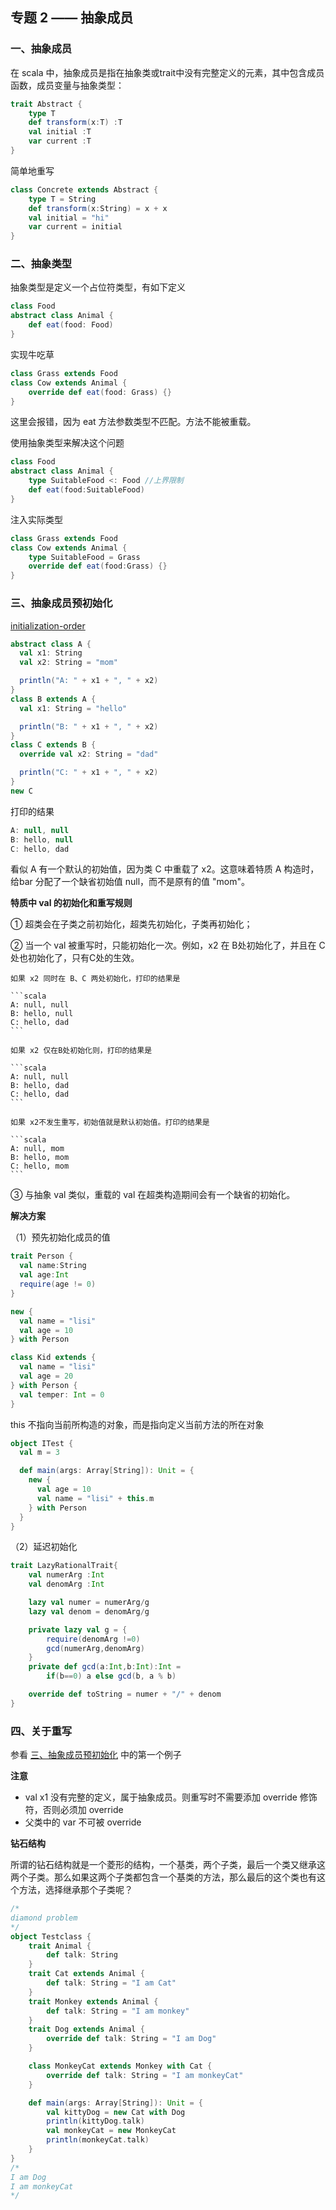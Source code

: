 ## 专题 2 —— 抽象成员

### 一、抽象成员

在 scala 中，抽象成员是指在抽象类或trait中没有完整定义的元素，其中包含成员函数，成员变量与抽象类型：

```scala
trait Abstract {
    type T
    def transform(x:T) :T
    val initial :T
    var current :T
}
```

简单地重写

```scala
class Concrete extends Abstract {
    type T = String
    def transform(x:String) = x + x
    val initial = "hi"
    var current = initial
}
```


### 二、抽象类型

抽象类型是定义一个占位符类型，有如下定义

```scala
class Food
abstract class Animal {
    def eat(food: Food)
}
```

实现牛吃草

```scala
class Grass extends Food
class Cow extends Animal {
    override def eat(food: Grass) {}
}
```

这里会报错，因为 eat 方法参数类型不匹配。方法不能被重载。

使用抽象类型来解决这个问题

```scala
class Food
abstract class Animal {
    type SuitableFood <: Food //上界限制
    def eat(food:SuitableFood)
}
```

注入实际类型

```scala
class Grass extends Food
class Cow extends Animal {
    type SuitableFood = Grass
    override def eat(food:Grass) {}
}
```


### 三、抽象成员预初始化

[initialization-order](https://docs.scala-lang.org/tutorials/FAQ/initialization-order.html)

```scala
abstract class A {
  val x1: String
  val x2: String = "mom"

  println("A: " + x1 + ", " + x2)
}
class B extends A {
  val x1: String = "hello"

  println("B: " + x1 + ", " + x2)
}
class C extends B {
  override val x2: String = "dad"

  println("C: " + x1 + ", " + x2)
}
new C
```

打印的结果

```scala
A: null, null
B: hello, null
C: hello, dad
```

看似 A 有一个默认的初始值，因为类 C 中重载了 x2。这意味着特质 A 构造时，给bar 分配了一个缺省初始值
null，而不是原有的值 "mom"。


__特质中 val 的初始化和重写规则__


① 超类会在子类之前初始化，超类先初始化，子类再初始化；

② 当一个 val 被重写时，只能初始化一次。例如，x2 在 B处初始化了，并且在 C处也初始化了，只有C处的生效。

    如果 x2 同时在 B、C 两处初始化，打印的结果是

    ```scala
    A: null, null
    B: hello, null
    C: hello, dad
    ```

    如果 x2 仅在B处初始化则，打印的结果是

    ```scala
    A: null, null
    B: hello, dad
    C: hello, dad
    ```

    如果 x2不发生重写，初始值就是默认初始值。打印的结果是

    ```scala
    A: null, mom
    B: hello, mom
    C: hello, mom
    ```

③ 与抽象 val 类似，重载的 val 在超类构造期间会有一个缺省的初始化。


__解决方案__

（1）预先初始化成员的值

```scala
trait Person {
  val name:String
  val age:Int
  require(age != 0)
}

new {
  val name = "lisi"
  val age = 10
} with Person

class Kid extends {
  val name = "lisi"
  val age = 20
} with Person {
  val temper: Int = 0
}
```

this 不指向当前所构造的对象，而是指向定义当前方法的所在对象

```scala
object ITest {
  val m = 3

  def main(args: Array[String]): Unit = {
    new {
      val age = 10
      val name = "lisi" + this.m
    } with Person
  }
}
```

（2）延迟初始化

```scala
trait LazyRationalTrait{
    val numerArg :Int
    val denomArg :Int

    lazy val numer = numerArg/g
    lazy val denom = denomArg/g

    private lazy val g = {
        require(denomArg !=0)
        gcd(numerArg,denomArg)
    }
    private def gcd(a:Int,b:Int):Int =
        if(b==0) a else gcd(b, a % b)

    override def toString = numer + "/" + denom
}
```


### 四、关于重写

参看 [三、抽象成员预初始化](#三、抽象成员预初始化) 中的第一个例子

__注意__

- val x1 没有完整的定义，属于抽象成员。则重写时不需要添加  override 修饰符，否则必须加 override
- 父类中的 var 不可被 override

__钻石结构__

所谓的钻石结构就是一个菱形的结构，一个基类，两个子类，最后一个类又继承这两个子类。那么如果这两个子类都包含一个基类的方法，那么最后的这个类也有这个方法，选择继承那个子类呢？

```scala
/*
diamond problem
*/
object Testclass {
    trait Animal {
        def talk: String
    }
    trait Cat extends Animal {
        def talk: String = "I am Cat"
    }
    trait Monkey extends Animal {
        def talk: String = "I am monkey"
    }
    trait Dog extends Animal {
        override def talk: String = "I am Dog"
    }

    class MonkeyCat extends Monkey with Cat {
        override def talk: String = "I am monkeyCat"
    }

    def main(args: Array[String]): Unit = {
        val kittyDog = new Cat with Dog
        println(kittyDog.talk)
        val monkeyCat = new MonkeyCat
        println(monkeyCat.talk)
    }
}
/*
I am Dog
I am monkeyCat
*/
```
